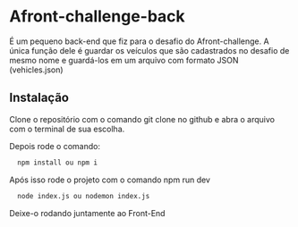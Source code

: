 # Afront-challenge-back

É um pequeno back-end que fiz para o desafio do Afront-challenge. A única função dele é guardar os veículos que são cadastrados no desafio de mesmo nome e guardá-los em um arquivo com formato JSON (vehicles.json)

## Instalação

Clone o repositório com o comando git clone no github e abra o arquivo com o terminal de sua escolha.

Depois rode o comando:

```bash
  npm install ou npm i
```

Após isso rode o projeto com o comando npm run dev

```bash
  node index.js ou nodemon index.js
```

Deixe-o rodando juntamente ao Front-End
